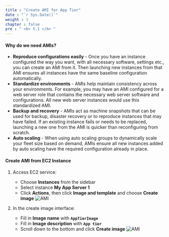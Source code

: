```yaml
---
title : "Create AMI for App Tier"
date : "`r Sys.Date()`"
weight : 1
chapter : false
pre : " <b> 5.1 </b> "
---
```


#### Why do we need AMIs?
-  **Reproduce configurations easily** - Once you have an instance configured the way you want, with all necessary software, settings etc., you can create an AMI from it. Then launching new instances from that AMI ensures all instances have the same baseline configuration automatically.
- **Standardize environments** - AMIs help maintain consistency across your environments. For example, you may have an AMI configured for a web server role that contains the necessary web server software and configurations. All new web server instances would use this standardized AMI.
- **Backup and recovery** - AMIs act as machine snapshots that can be used for backup, disaster recovery or to reproduce instances that may have failed. If an existing instance fails or needs to be replaced, launching a new one from the AMI is quicker than reconfiguring from scratch.
- **Auto scaling** - When using auto scaling groups to dynamically scale your fleet size based on demand, AMIs ensure all new instances added by auto scaling have the required configuration already in place.

#### Create AMI from EC2 Instance
1. Access EC2 service:
    - Choose **Instances** from the sidebar
    - Select instance **My App Server 1**
    - Click **Actions**, then click **Image and template** and choose **Create image**
![AMI](/images/5-1/01.png?width=50pc)

2. In the create image interface:
    - Fill in **Image name** with **`AppTierImage`**
    - Fill in **Image description** with **`App tier`**
    - Scroll down to the bottom and click **Create image**
![AMI](/images/5-1/02.png?width=50pc)

